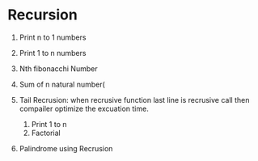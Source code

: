 # Recursion

1. Print n to 1 numbers
2. Print 1 to n numbers
3. Nth fibonacchi Number
4. Sum of n natural number(
5. Tail Recrusion: when recrusive function last line is recrusive call then compailer optimize the excuation time.

    1. Print 1 to n
    2. Factorial
6. Palindrome using Recrusion